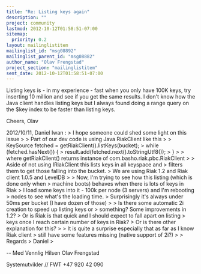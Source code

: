 ```yaml
---
title: "Re: Listing keys again"
description: ""
project: community
lastmod: 2012-10-12T01:58:51-07:00
sitemap:
  priority: 0.2
layout: mailinglistitem
mailinglist_id: "msg08892"
mailinglist_parent_id: "msg08882"
author_name: "Olav Frengstad"
project_section: "mailinglistitem"
sent_date: 2012-10-12T01:58:51-07:00
---
```



Listing keys is - in my experience - fast when you only have 100K
keys, try inserting 10 million and see if you get the same results.
I don't know how the Java client handles listing keys but I always
found doing a range query on the $key index to be faster than listing
keys.

Cheers,
Olav

2012/10/11, Daniel Iwan :
&gt; I hope someone could shed some light on this issue
&gt;
&gt; Part of our dev code is using Java RiakClient like this
&gt;
&gt; KeySource fetched = getRiakClient().listKeys(bucket);
&gt; while (fetched.hasNext()) {
&gt; result.add(fetched.next().toStringUtf8());
&gt; }
&gt;
&gt; where getRiakClient() returns instance of com.basho.riak.pbc.RiakClient
&gt;
&gt; Aside of not using IRiakClient this lists keys in all keyspace and
&gt; filters them to get those falling into the bucket.
&gt; We are using Riak 1.2 and Riak client 1.0.5 and LevelDB
&gt;
&gt; Now, I'm trying to see how this listing (which is done only when
&gt; machine boots) behaves when there is lots of keys in Riak
&gt; I load some keys into it - 100k per node (3 servers) and I'm rebooting
&gt; nodes to see what's the loading time.
&gt; Surprisingly it's always under 50ms per bucket (I have dozen of those)
&gt;
&gt; Is there some automatic 2i creation to speed up listing keys or
&gt; something? Some improvements in 1.2?
&gt; Or is Riak is that quick and I should expect to fall apart on listing
&gt; keys once I reach certain number of keys in Riak?
&gt; Or is there other explanation for this?
&gt;
&gt; It is quite a surprise especially that as far as I know Riak client
&gt; still have some features missing (native support of 2i?)
&gt;
&gt; Regards
&gt; Daniel
&gt;

-- 
Med Vennlig Hilsen
Olav Frengstad

Systemutvikler // FWT
+47 920 42 090

